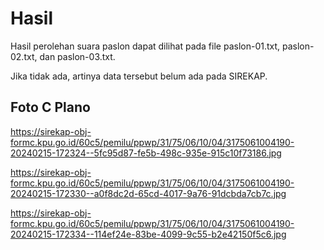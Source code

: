 # Hasil

Hasil perolehan suara paslon dapat dilihat pada file paslon-01.txt, paslon-02.txt, dan paslon-03.txt.

Jika tidak ada, artinya data tersebut belum ada pada SIREKAP.

## Foto C Plano

https://sirekap-obj-formc.kpu.go.id/60c5/pemilu/ppwp/31/75/06/10/04/3175061004190-20240215-172324--5fc95d87-fe5b-498c-935e-915c10f73186.jpg

https://sirekap-obj-formc.kpu.go.id/60c5/pemilu/ppwp/31/75/06/10/04/3175061004190-20240215-172330--a0f8dc2d-65cd-4017-9a76-91dcbda7cb7c.jpg

https://sirekap-obj-formc.kpu.go.id/60c5/pemilu/ppwp/31/75/06/10/04/3175061004190-20240215-172334--114ef24e-83be-4099-9c55-b2e42150f5c6.jpg
